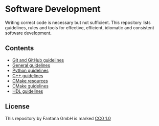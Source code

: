 # Software Development

Writing correct code is necessary but not sufficient. This repository lists guidelines,
rules and tools for effective, efficient, idiomatic and consistent software development.


## Contents

- [Git and GitHub guidelines](GitAndGitHubGuidelines.md)
- [General guidelines](GeneralGuidelines.md)
- [Python guidelines](PythonGuidelines.md)
- [C++ guidelines](CppGuidelines.md)
- [CMake resources](CMakeResources.md)
- [CMake guidelines](CMakeGuidelines.md)
- [HDL guidelines](HdlGuidelines.md)


## License

This repository by Fantana GmbH is marked [CC0
1.0](https://creativecommons.org/publicdomain/zero/1.0/) <img
src="https://mirrors.creativecommons.org/presskit/icons/cc.svg" alt=""
style="height:1em;"><img src="https://mirrors.creativecommons.org/presskit/icons/zero.svg"
alt="" style="height:1em;">
